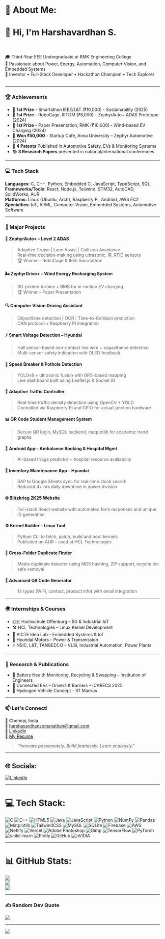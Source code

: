 # 💫 About Me:
# 👋 Hi, I'm Harshavardhan S.<br><br>
🎓 Third-Year EEE Undergraduate at RMK Engineering College  <br>
🔬 Passionate about Power, Energy, Automation, Computer Vision, and Embedded Systems  <br>
🚀 Inventor • Full-Stack Developer • Hackathon Champion • Tech Explorer  <br><br>

---

### 🏆 Achievements

- 🥇 **1st Prize** - Smartathon IEEE/L&T (₹10,000) - Sustainability (2025)  
- 🥇 **1st Prize** - RoboCage, IIITDM (₹6,000) - ZephyrAuto+ ADAS Prototype (2024)  
- 🥇 **1st Prize** - Paper Presentation, RMK (₹10,000) - Wind-based EV Charging (2024)  
- 🏅 **Won ₹50,000** - Startup Café, Anna University – Zephyr Automotive (2024)  
- 📄 **4 Patents** Published in Automotive Safety, EVs & Monitoring Systems  
- 📚 **3 Research Papers** presented in national/international conferences

---

### 💻 Tech Stack

**Languages:** C, C++, Python, Embedded C, JavaScript, TypeScript, SQL  
**Frameworks/Tools:** React, Node.js, Tailwind, STM32, AutoCAD, SolidWorks, AUR  
**Platforms:** Linux (Ubuntu, Arch), Raspberry Pi, Android, AWS EC2  
**Specialties:** IoT, AI/ML, Computer Vision, Embedded Systems, Automotive Software

---

### 🚗 Major Projects

#### 🔧 ZephyrAuto+ – Level 2 ADAS  
> Adaptive Cruise | Lane Assist | Collision Avoidance  
> Real-time decision-making using ultrasonic, IR, RFID sensors  
> 🏆 Winner – RoboCage & IEEE Smartathon  

#### 🌬 ZephyrDrive+ – Wind Energy Recharging System  
> 3D-printed turbine + BMS for in-motion EV charging  
> 🏆 Winner – Paper Presentation  

#### 🔍 Computer Vision Driving Assistant  
> Object/lane detection | OCR | Time-to-Collision prediction  
> CAN protocol + Raspberry Pi integration  

#### ⚡ Smart Voltage Detection – Hyundai  
> Hall sensor-based non-contact live wire + capacitance detection  
> Multi-sensor safety indication with OLED feedback  

#### 🛑 Speed Breaker & Pothole Detection  
> YOLOv8 + ultrasonic fusion with GPS-based mapping  
> Live dashboard built using Leaflet.js & Socket.IO  

#### 🚦 Adaptive Traffic Controller  
> Real-time traffic density detection using OpenCV + YOLO  
> Controlled via Raspberry Pi and GPIO for actual junction hardware  

#### 📊 QR Code Student Management System  
> Secure QR login, MySQL backend, matplotlib for academic trend graphs  

#### 📱 Android App – Ambulance Booking & Hospital Mgmt  
> AI-based triage predictor + hospital resource availability  

#### 💼 Inventory Maintenance App – Hyundai  
> SAP to Google Sheets sync for real-time stock search  
> Reduced 4+ hrs daily downtime in power division  

#### 🌐 Blitzkrieg 2K25 Website  
> Full-stack React website with automated form responses and unique ID generation  

#### ⚙️ Kernel Builder – Linux Tool  
> Python CLI to fetch, patch, build and boot kernels  
> Published on AUR – used at HCL Technologies  

#### 🔁 Cross-Folder Duplicate Finder  
> Media duplicate detector using MD5 hashing, ZIP support, recycle bin safe-removal  

#### 🧠 Advanced QR Code Generator  
> 14 types (WiFi, contact, product info) with email integration  

---

### 🌍 Internships & Courses

- 🇩🇪 Hochschule Offenburg – 5G & Industrial IoT  
- 🛠 HCL Technologies – Linux Kernel Development  
- 🧠 AICTE Idea Lab – Embedded Systems & IoT  
- 🔌 Hyundai Motors – Power & Transmission  
- ⚡ NSIC, L&T, TANGEDCO – VLSI, Industrial Automation, Power Plants  

---

### 🔬 Research & Publications

- 🔋 Battery Health Monitoring, Recycling & Swapping – Institution of Engineers  
- 🚗 Connected EVs – Drivers & Barriers – ICARECS 2025  
- 🌱 Hydrogen Vehicle Concept – IIT Madras  

---

### 📫 Let's Connect!

📍 Chennai, India  
📧 harshavardhansomanathan@gmail.com  
🔗 [LinkedIn](https://www.linkedin.com/in/harshavardhan-s)  
📂 [My Resume](./Harshavardhan%20CV%20-%2027%20March.pdf)

> _“Innovate passionately. Build fearlessly. Learn endlessly.”_

---

## 🌐 Socials:
[![LinkedIn](https://img.shields.io/badge/LinkedIn-%230077B5.svg?logo=linkedin&logoColor=white)](https://www.linkedin.com/in/harshavardhan-somanathan/) 

---

# 💻 Tech Stack:
![C](https://img.shields.io/badge/c-%2300599C.svg?style=for-the-badge&logo=c&logoColor=white)
![C++](https://img.shields.io/badge/c++-%2300599C.svg?style=for-the-badge&logo=c%2B%2B&logoColor=white)
![HTML5](https://img.shields.io/badge/html5-%23E34F26.svg?style=for-the-badge&logo=html5&logoColor=white)
![Java](https://img.shields.io/badge/java-%23ED8B00.svg?style=for-the-badge&logo=openjdk&logoColor=white)
![JavaScript](https://img.shields.io/badge/javascript-%23323330.svg?style=for-the-badge&logo=javascript&logoColor=%23F7DF1E)
![Python](https://img.shields.io/badge/python-3670A0?style=for-the-badge&logo=python&logoColor=ffdd54)
![NumPy](https://img.shields.io/badge/numpy-%23013243.svg?style=for-the-badge&logo=numpy&logoColor=white)
![Pandas](https://img.shields.io/badge/pandas-%23150458.svg?style=for-the-badge&logo=pandas&logoColor=white)
![Matplotlib](https://img.shields.io/badge/Matplotlib-%23ffffff.svg?style=for-the-badge&logo=Matplotlib&logoColor=black)
![TailwindCSS](https://img.shields.io/badge/tailwindcss-%2338B2AC.svg?style=for-the-badge&logo=tailwind-css&logoColor=white)
![MySQL](https://img.shields.io/badge/mysql-4479A1.svg?style=for-the-badge&logo=mysql&logoColor=white)
![SQLite](https://img.shields.io/badge/sqlite-%2307405e.svg?style=for-the-badge&logo=sqlite&logoColor=white)
![Firebase](https://img.shields.io/badge/firebase-%23039BE5.svg?style=for-the-badge&logo=firebase)
![AWS](https://img.shields.io/badge/AWS-%23FF9900.svg?style=for-the-badge&logo=amazon-aws&logoColor=white)
![Netlify](https://img.shields.io/badge/netlify-%23000000.svg?style=for-the-badge&logo=netlify&logoColor=#00C7B7)
![Vercel](https://img.shields.io/badge/vercel-%23000000.svg?style=for-the-badge&logo=vercel&logoColor=white)
![Adobe Photoshop](https://img.shields.io/badge/adobe%20photoshop-%2331A8FF.svg?style=for-the-badge&logo=adobe%20photoshop&logoColor=white)
![Gimp](https://img.shields.io/badge/Gimp-657D8B?style=for-the-badge&logo=gimp&logoColor=FFFFFF)
![TensorFlow](https://img.shields.io/badge/TensorFlow-%23FF6F00.svg?style=for-the-badge&logo=TensorFlow&logoColor=white)
![PyTorch](https://img.shields.io/badge/PyTorch-%23EE4C2C.svg?style=for-the-badge&logo=PyTorch&logoColor=white)
![scikit-learn](https://img.shields.io/badge/scikit--learn-%23F7931E.svg?style=for-the-badge&logo=scikit-learn&logoColor=white)
![Plotly](https://img.shields.io/badge/Plotly-%233F4F75.svg?style=for-the-badge&logo=plotly&logoColor=white)
![GitHub](https://img.shields.io/badge/github-%23121011.svg?style=for-the-badge&logo=github&logoColor=white)
![nVIDIA](https://img.shields.io/badge/nVIDIA-%2376B900.svg?style=for-the-badge&logo=nVIDIA&logoColor=white)

---

# 📊 GitHub Stats:
![](https://github-readme-stats.vercel.app/api?username=harshavardhan5002&theme=monokai&hide_border=false&include_all_commits=false&count_private=false)<br/>
![](https://nirzak-streak-stats.vercel.app/?user=harshavardhan5002&theme=monokai&hide_border=false)<br/>
![](https://github-readme-stats.vercel.app/api/top-langs/?username=harshavardhan5002&theme=monokai&hide_border=false&include_all_commits=false&count_private=false&layout=compact)

---

### ✍️ Random Dev Quote
![](https://quotes-github-readme.vercel.app/api?type=horizontal&theme=gruvbox)

---

[![](https://visitcount.itsvg.in/api?id=harshavardhan5002&icon=0&color=3)](https://visitcount.itsvg.in)


